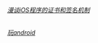 ###### [漫谈iOS程序的证书和签名机制](https://segmentfault.com/a/1190000004144556)
###### [玩android](http://wanandroid.com/)
